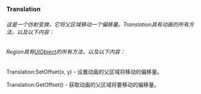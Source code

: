 ### Translation

###### 这是一个仿射变换，它将父区域移动一个偏移量。Translation具有动画的所有方法，以及以下内容：

###### Region具有[UIObject](https://wow.gamepedia.com/Widget_API#UIObject)的所有方法，以及以下内容：

Translation:SetOffset\(x, y\) - 设置动画的父区域将移动的偏移量。

Translation:GetOffset\(\) - 获取动画的父区域将要移动的偏移量。


